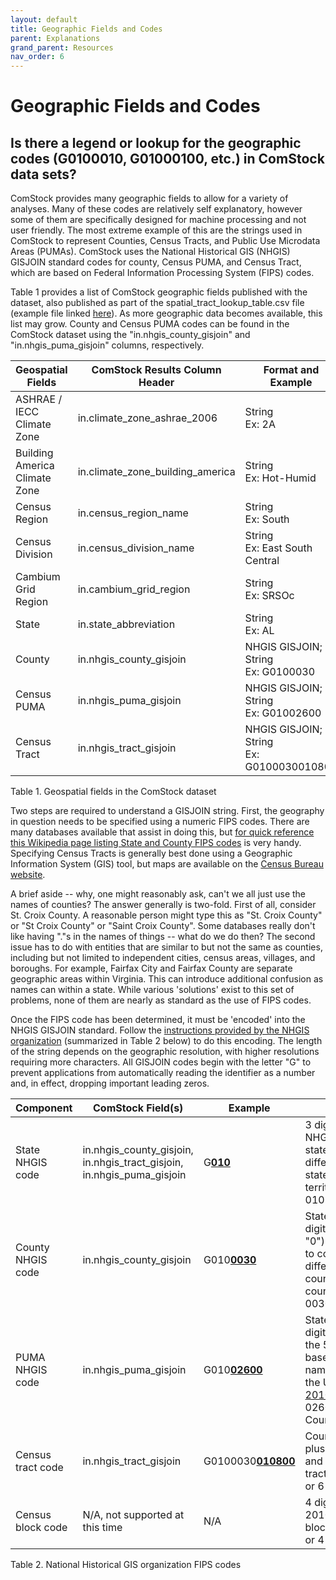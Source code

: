 ```yaml
---
layout: default
title: Geographic Fields and Codes
parent: Explanations
grand_parent: Resources
nav_order: 6
---
```


# Geographic Fields and Codes 

## Is there a legend or lookup for the geographic codes (G0100010, G01000100, etc.) in ComStock data sets?

ComStock provides many geographic fields to allow for a variety of analyses. Many of these codes are relatively self explanatory, however some of them are specifically designed for machine processing and not user friendly. The most extreme example of this are the strings used in ComStock to represent Counties, Census Tracts, and Public Use Microdata Areas (PUMAs). ComStock uses the National Historical GIS (NHGIS) GISJOIN standard codes for county, Census PUMA, and Census Tract, which are based on Federal Information Processing System (FIPS) codes.

Table 1 provides a list of ComStock geographic fields published with the dataset, also published as part of the spatial_tract_lookup_table.csv file (example file linked [here](https://data.openei.org/s3_viewer?bucket=oedi-data-lake&prefix=nrel-pds-building-stock%2Fend-use-load-profiles-for-us-building-stock%2F2021%2Fresstock_amy2018_release_1%2Fgeographic_information%2F)). As more geographic data becomes available, this list may grow. County and Census PUMA codes can be found in the ComStock dataset using the \"in.nhgis_county_gisjoin\" and \"in.nhgis_puma_gisjoin\" columns, respectively.

| Geospatial Fields             | ComStock Results Column Header   | Format and Example                          |
|-------------------------------|----------------------------------|---------------------------------------------|
| ASHRAE / IECC Climate Zone    | in.climate_zone_ashrae_2006      | String<br>Ex: 2A                            |
| Building America Climate Zone | in.climate_zone_building_america | String<br>Ex: Hot-Humid                     |
| Census Region                 | in.census_region_name            | String<br>Ex: South                         |
| Census Division               | in.census_division_name          | String<br>Ex: East South Central            |
| Cambium Grid Region           | in.cambium_grid_region           | String<br>Ex: SRSOc                         |
| State                         | in.state_abbreviation            | String<br>Ex: AL                            |
| County                        | in.nhgis_county_gisjoin          | NHGIS GISJOIN; String<br>Ex: G0100030       |
| Census PUMA                   | in.nhgis_puma_gisjoin            | NHGIS GISJOIN; String<br>Ex: G01002600      |
| Census Tract                  | in.nhgis_tract_gisjoin           | NHGIS GISJOIN; String<br>Ex: G0100030010800 |

Table 1. Geospatial fields in the ComStock dataset

Two steps are required to understand a GISJOIN string. First, the geography in question needs to be specified using a numeric FIPS codes. There are many databases available that assist in doing this, but [for quick reference this Wikipedia page listing State and County FIPS codes](https://en.wikipedia.org/wiki/List_of_United_States_FIPS_codes_by_county) is very handy. Specifying Census Tracts is generally best done using a Geographic Information System (GIS) tool, but maps are available on the [Census Bureau website](https://www.census.gov/geographies/reference-maps/2010/geo/2010-census-tract-maps.html).

A brief aside -- why, one might reasonably ask, can't we all just use the names of counties? The answer generally is two-fold. First of all, consider St. Croix County. A reasonable person might type this as "St. Croix County" or "St Croix County" or "Saint Croix County". Some databases really don't like having "."s in the names of things -- what do we do then? The second issue has to do with entities that are similar to but not the same as counties, including but not limited to independent cities, census areas, villages, and boroughs. For example, Fairfax City and Fairfax County are separate geographic areas within Virginia. This can introduce additional confusion as names can within a state. While various 'solutions' exist to this set of problems, none of them are nearly as standard as the use of FIPS codes.

Once the FIPS code has been determined, it must be 'encoded' into the NHGIS GISJOIN standard. Follow the [instructions provided by the NHGIS organization](https://www.nhgis.org/geographic-crosswalks#geog-ids) (summarized in Table 2 below) to do this encoding. The length of the string depends on the geographic resolution, with higher resolutions requiring more characters. All GISJOIN codes begin with the letter "G" to prevent applications from automatically reading the identifier as a number and, in effect, dropping important leading zeros.

| Component         | ComStock Field(s)                                                      | Example        | Notes |
|-------------------|------------------------------------------------------------------------|----------------|---------------------------------------------------------------------------------------------------------------------------------------------------------------------------------------------------|
| State NHGIS code  | in.nhgis_county_gisjoin, in.nhgis_tract_gisjoin, in.nhgis_puma_gisjoin | G<u><b>010</b></u>           | 3 digits (FIPS + "0"). NHGIS adds a zero to state FIPS codes to differentiate current states from historical territories.<br>010 = Alabama                                                        |
| County NHGIS code | in.nhgis_county_gisjoin                                                | G010<u><b>0030</b></u>       | State NHGIS code plus 4 digits (county FIPS + "0"). NHGIS adds a zero to county FIPS codes to differentiate current counties from historical counties.<br>0030 = Baldwin County                   |
| PUMA NHGIS code   | in.nhgis_puma_gisjoin                                                  | G010<u><b>02600</b></u>      | State NHGIS code plus 5 digits (PUMA). To find the 5-digit PUMA code based on a city or place name, use this file from the U.S. Census Bureau: [2010_PUMA_Names.pdf](https://www2.census.gov/geo/pdfs/reference/puma/2010_PUMA_Names.pdf)<br>02600 = Baldwin County PUMA |
| Census tract code | in.nhgis_tract_gisjoin                                                 | G0100030<u><b>010800</b></u> | County NHGIS code plus 6 digits for 2000 and 2010 tracts. 1990 tract codes use either 4 or 6 digits.                                                                                              |
| Census block code | N/A, not supported at this time                                        | N/A            | 4 digits for 2000 and 2010 blocks. 1990 block codes use either 3 or 4 digits.                                                                                                                     |

Table 2. National Historical GIS organization FIPS codes
